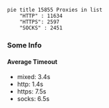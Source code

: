 
```mermaid
pie title 15855 Proxies in list
    "HTTP" : 11634
    "HTTPS": 2597
    "SOCKS" : 2451
```

### Some Info
#### Average Timeout

- mixed: 3.4s
- http: 1.4s
- https: 7.5s
- socks: 6.5s